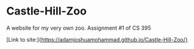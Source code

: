 # Castle-Hill-Zoo
A website for my very own zoo. Assignment #1 of CS 395

[Link to site:]{https://adamjoshuamohammad.github.io/Castle-Hill-Zoo/}
